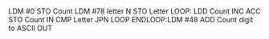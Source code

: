 ###

LDM #0 STO Count LDM #78 letter N STO Letter LOOP: LDD Count INC ACC STO Count IN CMP Letter JPN LOOP ENDLOOP:LDM #48 ADD Count digit to ASCII OUT